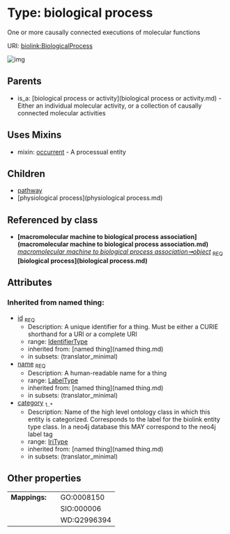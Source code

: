 
# Type: biological process


One or more causally connected executions of molecular functions

URI: [biolink:BiologicalProcess](https://w3id.org/biolink/vocab/BiologicalProcess)


![img](http://yuml.me/diagram/nofunky;dir:TB/class/\[MacromolecularMachineToBiologicalProcessAssociation]-%20object%201..1>\[BiologicalProcess|id(i):identifier_type;name(i):label_type;category(i):iri_type%20%2B],%20\[BiologicalProcess]uses%20-.->\[Occurrent],%20\[BiologicalProcess]^-\[PhysiologicalProcess],%20\[BiologicalProcess]^-\[Pathway],%20\[BiologicalProcessOrActivity]^-\[BiologicalProcess])

## Parents

 *  is_a: [biological process or activity](biological process or activity.md) - Either an individual molecular activity, or a collection of causally connected molecular activities

## Uses Mixins

 *  mixin: [occurrent](occurrent.md) - A processual entity

## Children

 * [pathway](pathway.md)
 * [physiological process](physiological process.md)

## Referenced by class

 *  **[macromolecular machine to biological process association](macromolecular machine to biological process association.md)** *[macromolecular machine to biological process association➞object](macromolecular_machine_to_biological_process_association_object.md)*  <sub>REQ</sub>  **[biological process](biological process.md)**

## Attributes


### Inherited from named thing:

 * [id](id.md)  <sub>REQ</sub>
    * Description: A unique identifier for a thing. Must be either a CURIE shorthand for a URI or a complete URI
    * range: [IdentifierType](type/IdentifierType.md)
    * inherited from: [named thing](named thing.md)
    * in subsets: (translator_minimal)
 * [name](name.md)  <sub>REQ</sub>
    * Description: A human-readable name for a thing
    * range: [LabelType](type/LabelType.md)
    * inherited from: [named thing](named thing.md)
    * in subsets: (translator_minimal)
 * [category](category.md)  <sub>1..*</sub>
    * Description: Name of the high level ontology class in which this entity is categorized. Corresponds to the label for the biolink entity type class. In a neo4j database this MAY correspond to the neo4j label tag
    * range: [IriType](type/IriType.md)
    * inherited from: [named thing](named thing.md)
    * in subsets: (translator_minimal)

## Other properties

|  |  |  |
| --- | --- | --- |
| **Mappings:** | | GO:0008150 |
|  | | SIO:000006 |
|  | | WD:Q2996394 |

